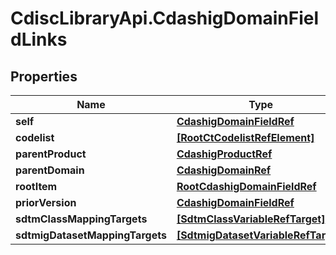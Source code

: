 # CdiscLibraryApi.CdashigDomainFieldLinks

## Properties

Name | Type | Description | Notes
------------ | ------------- | ------------- | -------------
**self** | [**CdashigDomainFieldRef**](CdashigDomainFieldRef.md) |  | [optional] 
**codelist** | [**[RootCtCodelistRefElement]**](RootCtCodelistRefElement.md) |  | [optional] 
**parentProduct** | [**CdashigProductRef**](CdashigProductRef.md) |  | [optional] 
**parentDomain** | [**CdashigDomainRef**](CdashigDomainRef.md) |  | [optional] 
**rootItem** | [**RootCdashigDomainFieldRef**](RootCdashigDomainFieldRef.md) |  | [optional] 
**priorVersion** | [**CdashigDomainFieldRef**](CdashigDomainFieldRef.md) |  | [optional] 
**sdtmClassMappingTargets** | [**[SdtmClassVariableRefTarget]**](SdtmClassVariableRefTarget.md) |  | [optional] 
**sdtmigDatasetMappingTargets** | [**[SdtmigDatasetVariableRefTarget]**](SdtmigDatasetVariableRefTarget.md) |  | [optional] 


